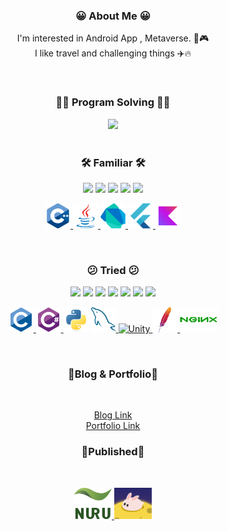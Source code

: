 <h3 align="center">😀 About Me 😀</h3>

<p align="center">
  I'm interested in Android App , Metaverse. 📱🎮<br>
  I like travel and challenging things ✈️🔥
</p><br>

<h3 align="center">👨‍💻 Program Solving 👨‍💻</h3>
<div align="center">
  <a href="https://solved.ac/crazem"><img src="http://mazassumnida.wtf/api/v2/generate_badge?boj=crazem"></a>
</div><br>

<h3 align="center">🛠 Familiar 🛠</h3>

<p align="center">
  <img src="https://img.shields.io/badge/C++-00599C?style=flat-square&logo=c%2B%2B&logoColor=white"/>
  <img src="https://img.shields.io/badge/Java-007396?style=flat-square&logo=Java&logoColor=white"/>
  <img src="https://img.shields.io/badge/Dart-0175C2?style=flat-square&logo=Dart&logoColor=white"/>
  <img src="https://img.shields.io/badge/Flutter-02569B?style=flat-square&logo=Flutter&logoColor=white"/>
  <img src="https://img.shields.io/badge/Kotlin-008080?style=flat-square&logo=Kotlin&logoColor=white"/>
</p>

<p align="center">
  <a href="https://www.w3schools.com/cpp/">
    <img algin="center" alt="C++" width="40" height="40" src="https://raw.githubusercontent.com/devicons/devicon/master/icons/cplusplus/cplusplus-original.svg"/>
  </a>
  <a href="https://www.java.com/en">
    <img algin="center" alt="Java" width="40" height="40" src="https://raw.githubusercontent.com/devicons/devicon/master/icons/java/java-original.svg"/>
  </a>
  <a href="https://dart.dev/">
    <img algin="center" alt="Dart" width="40" height="40" src="https://raw.githubusercontent.com/devicons/devicon/master/icons/dart/dart-original.svg"/>
  </a>
  <a href="https://flutter.dev/">
    <img algin="center" alt="Flutter" width="40" height="40" src="https://raw.githubusercontent.com/devicons/devicon/master/icons/flutter/flutter-original.svg"/>
  </a>
  <a href="https://kotlinlang.org/">
    <img algin="center" alt="Koltin" width="40" height="40" src="https://github.com/devicons/devicon/blob/master/icons/kotlin/kotlin-original.svg"/>
  </a>
</p><br>


<h3 align="center">😕 Tried 😕</h3>

<p align="center">
  <img src="https://img.shields.io/badge/C-A8B9CC?style=flat-square&logo=C&logoColor=white"/>
  <img src="https://img.shields.io/badge/CSharp-239120?style=flat-square&logo=CSharp&logoColor=white"/>
  <img src="https://img.shields.io/badge/Python-3776AB?style=flat-square&logo=Python&logoColor=white"/>
  <img src="https://img.shields.io/badge/Mysql-000080?style=flat-square&logo=Mysql&logoColor=white"/>
  <img src="https://img.shields.io/badge/Unity-COCOCO?style=flat-square&logo=unity&logoColor=white"/>
  <img src="https://img.shields.io/badge/Apache-800000?style=flat-square&logo=apache&logoColor=white"/>
  <img src="https://img.shields.io/badge/Nginx-FFFF00?style=flat-square&logo=nginx&logoColor=white"/>
  
</p>

<p align="center">
  <a href="https://www.cprogramming.com/">
    <img algin="center" alt="C" width="40" height="40" src="https://raw.githubusercontent.com/devicons/devicon/master/icons/c/c-original.svg"/>
  </a>
  <a href="https://www.w3schools.com/cs/">
    <img algin="center" alt="CS" width="40" height="40" src="https://raw.githubusercontent.com/devicons/devicon/master/icons/csharp/csharp-original.svg"/>
  </a
  <a href="https://www.python.org">
    <img algin="center" alt="Python" width="40" height="40" src="https://raw.githubusercontent.com/devicons/devicon/master/icons/python/python-original.svg"/>
  </a>
  <a href="https://www.mysql.com/">
    <img algin="center" alt="MySQL" width="40" height="40" src="https://github.com/devicons/devicon/blob/master/icons/mysql/mysql-original.svg"/>
  </a>
  <a href="https://unity.com/">
    <img algin="center" alt="Unity" width="40" height="40"  src="https://github.com/Choi-JaeHyeok-21500749/Choi-JaeHyeok-21500749/blob/main/unitylogo.jpg"/>
  </a>
  <a href="https://httpd.apache.org/">
    <img algin="center" alt="Apache" width="40" height="40"  src="https://github.com/devicons/devicon/blob/master/icons/apache/apache-original.svg"/>
  </a>
  <a href="https://www.nginx.com/">
    <img algin="center" alt="Nginx" width="60" height="40"  src="https://github.com/devicons/devicon/blob/master/icons/nginx/nginx-original.svg"/>
  </a>
</p><br>


<h3 align="center">📜Blog & Portfolio📜</h3>
<br>
<p align="center">
 <a href="https://blog.naver.com/crazem">Blog Link</a>
  <br>
  <a href="https://bulttaeng.github.io/">Portfolio Link</a>
</p>

<h3 align="center">📱Published📱</h3>
<br>
<p align="center">

 <a href="https://play.google.com/store/apps/details?id=com.greenfarm.nuru&pli=1">
    <img algin="center" width="60" height="50" src="https://github.com/BulTTaeng/BulTTaeng/blob/main/nuru_icon.png"/>
 </a>
 
 <a href="https://play.google.com/store/apps/details?id=com.healing.standalone&hl=ko&gl=US">
    <img algin="center" width="60" height="50" src="https://github.com/BulTTaeng/BulTTaeng/blob/main/standalone_icon.png"/>
 </a>
</p>

<!--
**Choi-JaeHyeok-21500749/Choi-JaeHyeok-21500749** is a ✨ _special_ ✨ repository because its `README.md` (this file) appears on your GitHub profile.

Here are some ideas to get you started:

- 🔭 I’m currently working on ...`
- 🌱 I’m currently learning ...
- 👯 I’m looking to collaborate on ...
- 🤔 I’m looking for help with ...
- 💬 Ask me about ...
- 📫 How to reach me: ...
- 😄 Pronouns: ...
- ⚡ Fun fact: ...
-->
